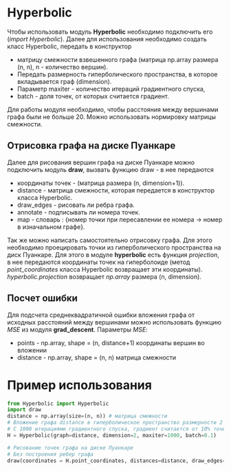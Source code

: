 # Hyperbolic
Чтобы использовать модуль **Hyperbolic** необходимо подключить его (*import Hyperbolic*). Далее для использования необходимо создать класс Hyperbolic, передать в конструктор 
* матрицу смежности взвешенного графа (матрица np.array размера (n, n), n - количество вершин).
* Передать размерность гиперболического пространства, в которое вкладывается граф (dimension). 
* Параметр maxiter - количество итераций градиентного спуска, 
* batch - доля точек, от которых считается градиент.

Для работы модуля необходимо, чтобы расстояния между вершинами графа были не больше 20. Можно использовать нормировку матрицы смежности.

## Отрисовка графа на диске Пуанкаре
Далее для рисования вершин графа на диске Пуанкаре можно подключить модуль **draw**, вызвать функцию draw - в нее передаются 
* координаты точек - (матрица размера (n, dimension+1)). 
* distance - матрица смежности, которая передается в конструктор класса Hyperbolic. 
* draw_edges - рисовать ли ребра графа. 
* annotate - подписывать ли номера точек. 
* map - словарь : {номер точки при пересавлении ее номера -> номер в изначальном графе}.

Так же можно написать самостоятельно отрисовку графа. Для этого необходимо проецировать точки из гиперболического пространства на диск Пуанкаре. Для этого в модуле **hyperbolic** есть функция *projection*, в нее передаются координаты точек на гиперболоиде (метод *point_coordinates* класса Hyperbolic возвращает эти координаты).
*hyperbolic.projection* возвращает *np.array* размера (n, dimension).

## Посчет ошибки
Для подсчета среднеквадратичной ошибки вложения графа от исходных расстояний между вершинами можно использовать функцию *MSE* из модуля **grad_descent**. Параметры *MSE*:
* points - np.array, shape = (n, distance+1) координаты вершин во вложении
* distance - np.array, shape = (n, n) матрица смежности 
# Пример использования
```python
from Hyperbolic import Hyperbolic
import draw
distance = np.array(size=(n, n)) # матрица смежности 
# Вложение графа distance в гиперболическое пространство размерности 2
# С 1000 итерациями градиентного спуска, градиент считается от 10% точек
H = Hyperbolic(graph=distance, dimension=2, maxiter=1000, batch=0.1) 

# Рисование точек графа на диске Пуанкаре
# Без построения ребер графа
draw(coordinates = H.point_coordinates, distances=distance, draw_edges=False)
```

